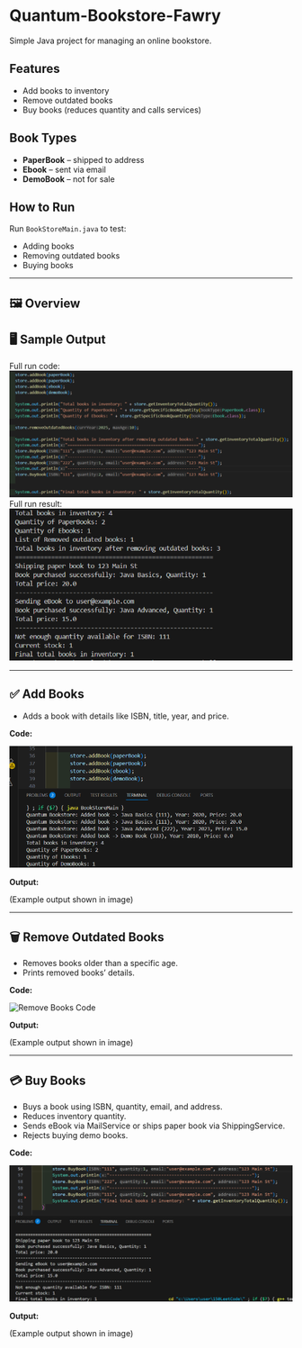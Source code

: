 # Quantum-Bookstore-Fawry

Simple Java project for managing an online bookstore.

## Features
- Add books to inventory
- Remove outdated books
- Buy books (reduces quantity and calls services)

## Book Types
- **PaperBook** – shipped to address
- **Ebook** – sent via email
- **DemoBook** – not for sale


## How to Run
Run `BookStoreMain.java` to test:
- Adding books
- Removing outdated books
- Buying books



---

## 🖼️ Overview

## 🖥️ Sample Output

Full run code:
![Full Case](Image/s2.png)
Full run result:
![Full Output](Image/s3.png)

---


## ✅ Add Books

- Adds a book with details like ISBN, title, year, and price.

**Code:**

![Add Book Code](Image/s5.png)

**Output:**

(Example output shown in image)

---

## 🗑️ Remove Outdated Books

- Removes books older than a specific age.
- Prints removed books’ details.

**Code:**

![Remove Books Code](images/s4.png)

**Output:**

(Example output shown in image)

---

## 💳 Buy Books

- Buys a book using ISBN, quantity, email, and address.
- Reduces inventory quantity.
- Sends eBook via MailService or ships paper book via ShippingService.
- Rejects buying demo books.

**Code:**

![Buy Book Code](Image/s1.png)

**Output:**

(Example output shown in image)

